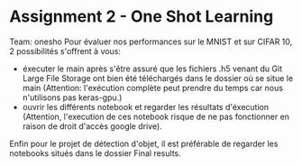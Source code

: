 # Assignment 2 - One Shot Learning
Team: onesho
Pour évaluer nos performances sur le MNIST et sur CIFAR 10, 2 possibilités s'offrent à vous:
- éxecuter le main après s'être assuré que les fichiers .h5 venant du Git Large File Storage ont bien été téléchargés dans le dossier où se situe le main (Attention: l'exécution  complète peut prendre du temps car nous n'utilisons pas keras-gpu.)
- ouvrir les différents notebook et regarder les résultats d'éxecution (Attention, l'execution de ces notebook risque de ne pas fonctionner en raison de droit d'accès google drive).

Enfin pour le projet de détection d'objet, il est préférable de regarder les notebooks situés dans le dossier Final results.

